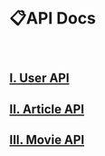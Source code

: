 # 📋API Docs

<br>

## [I. User API](https://github.com/HerrineKim/movie-playlist/blob/master/movie-playlist-BE/docs/User%20API.md)

## [II. Article API](https://github.com/HerrineKim/movie-playlist/blob/master/movie-playlist-BE/docs/Article%20API.md)

## [III. Movie API](https://github.com/HerrineKim/movie-playlist/blob/master/movie-playlist-BE/docs/Movie%20API.md)